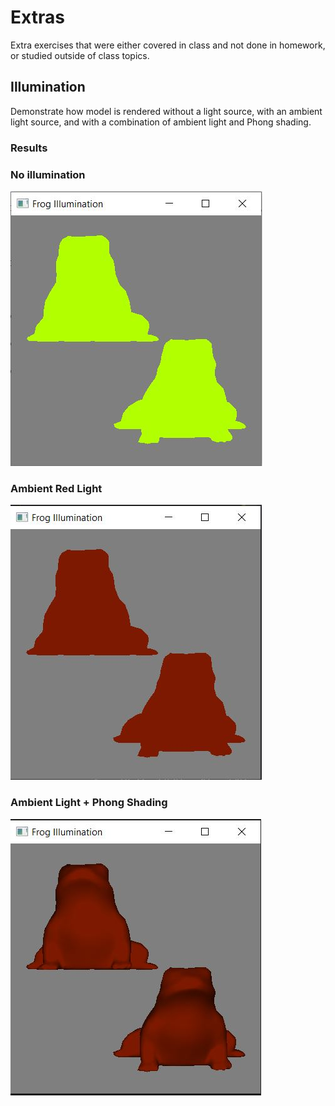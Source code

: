 # Extras

Extra exercises that were either covered in class and not done in homework, or studied outside of class topics.

## Illumination

Demonstrate how model is rendered without a light source, with an ambient light source,
and with a combination of ambient light and Phong shading.

### Results
### No illumination

![Frog no illumination](/Extras/Illumination/FrogNoIllumination.JPG)

### Ambient Red Light

![Frog ambient light](/Extras/Illumination/FrogAmbientRedLight.JPG)

### Ambient Light + Phong Shading

![Frog ambient + Phong](/Extras/Illumination/FrogAmbient+Phong.JPG)
